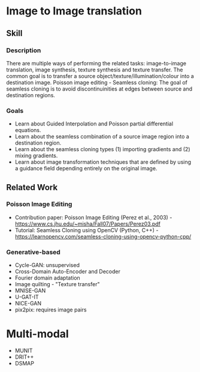 # Image to Image translation

## Skill

### Description
There are multiple ways of performing the related tasks: image-to-image translation, image synthesis, texture synthesis and texture transfer. The common goal is to transfer a source object/texture/illumination/colour into a destination image.
Poisson image editing - Seamless cloning: The goal of seamless cloning is to avoid discontinuinities at edges between source and destination regions.

### Goals
* Learn about Guided Interpolation and Poisson partial differential equations.
* Learn about the seamless combination of a source image region into a destination region.
* Learn about the seamless cloning types (1) importing gradients and (2) mixing gradients.
* Learn about image transformation techniques that are defined by using a guidance field depending entirely on the original image.

## Related Work

### Poisson Image Editing
* Contribution paper: Poisson Image Editing (Perez et al., 2003) - https://www.cs.jhu.edu/~misha/Fall07/Papers/Perez03.pdf
* Tutorial: Seamless Cloning using OpenCV (Python, C++) - https://learnopencv.com/seamless-cloning-using-opencv-python-cpp/



### Generative-based
* Cycle-GAN: unsupervised
* Cross-Domain Auto-Encoder and Decoder
* Fourier domain adaptation
* Image quilting - "Texture transfer"
* MNISE-GAN 
* U-GAT-IT 
* NICE-GAN
* pix2pix: requires image pairs

# Multi-modal
* MUNIT
* DRIT++
* DSMAP


